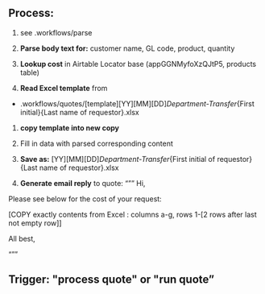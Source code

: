 

## Process: 

1. see .workflows/parse

2. **Parse body text for:** customer name, GL code, product, quantity 

3. **Lookup cost** in Airtable Locator base (appGGNMyfoXzQJtP5, products table) 

4. **Read Excel template** from 
 - .workflows/quotes/[template][YY][MM][DD]_Department-Transfer_{First initial}{Last name of requestor}.xlsx

1. **copy template into new copy** 
2. Fill in data with parsed corresponding content 
3. **Save as:** [YY][MM][DD]_Department-Transfer_{First initial of requestor}{Last name of requestor}.xlsx

4. **Generate email reply** to quote: 
“””
Hi, 

Please see below for the cost of your request: 

[COPY exactly contents from Excel : 
columns a-g, rows 1-[2 rows after last not empty row]]

All best,

“””
## Trigger: "process quote" or "run quote” 